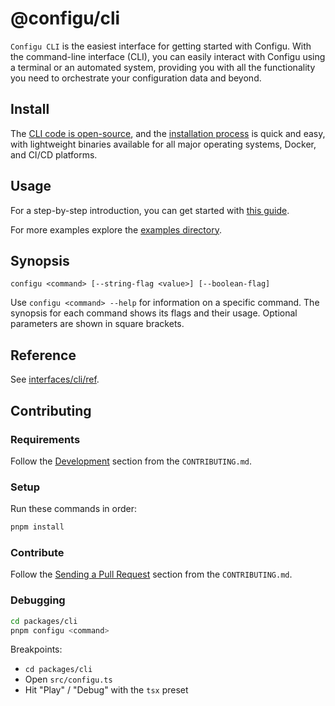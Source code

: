 # @configu/cli

`Configu CLI` is the easiest interface for getting started with Configu. With the command-line interface (CLI), you can easily interact with Configu using a terminal or an automated system, providing you with all the functionality you need to orchestrate your configuration data and beyond.

## Install

The [CLI code is open-source](https://github.com/configu/configu/tree/main/packages/cli), and the [installation process](https://docs.configu.com/interfaces/cli/setup) is quick and easy, with lightweight binaries available for all major operating systems, Docker, and CI/CD platforms.

## Usage

For a step-by-step introduction, you can get started with [this guide](https://docs.configu.com/guides/hello-world).

For more examples explore the [examples directory](https://github.com/configu/configu/tree/main/examples).

## Synopsis

```shell
configu <command> [--string-flag <value>] [--boolean-flag]
```

Use `configu <command> --help` for information on a specific command. The synopsis for each command shows its flags and their usage. Optional parameters are shown in square brackets.

## Reference

See [interfaces/cli/ref](https://docs.configu.com/interfaces/cli/ref).

## Contributing

### Requirements

Follow the [Development](https://github.com/configu/configu/blob/main/CONTRIBUTING.md#development) section from the `CONTRIBUTING.md`.

### Setup

Run these commands in order:

```bash
pnpm install
```

### Contribute

Follow the [Sending a Pull Request](https://github.com/configu/configu/blob/main/CONTRIBUTING.md#sending-a-pull-request) section from the `CONTRIBUTING.md`.

### Debugging

```bash
cd packages/cli
pnpm configu <command>
```

Breakpoints:

- `cd packages/cli`
- Open `src/configu.ts`
- Hit "Play" / "Debug" with the `tsx` preset
